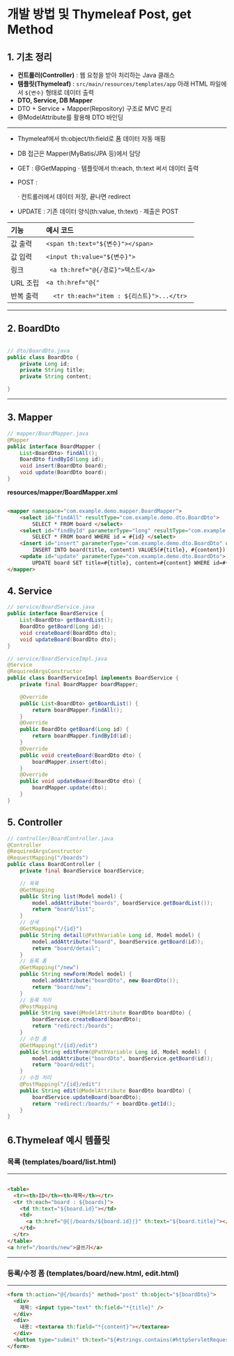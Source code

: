 # 개발 방법 및  Thymeleaf Post, get Method 

## 1. 기초 정리 

- **컨트롤러(Controller)** : 웹 요청을 받아 처리하는 Java 클래스  
- **템플릿(Thymeleaf)** : `src/main/resources/templates/app` 아래 HTML 파일에서 `${변수}` 형태로 데이터 출력  
- **DTO, Service, DB Mapper**
- DTO + Service + Mapper(Repository) 구조로 MVC 분리
- @ModelAttribute를 활용해 DTO 바인딩

----

- Thymeleaf에서 th:object/th:field로 폼 데이터 자동 매핑

- DB 접근은 Mapper(MyBatis/JPA 등)에서 담당

- GET : @GetMapping · 템플릿에서 th:each, th:text 써서 데이터 출력

- POST : <form method="post"> · 컨트롤러에서 데이터 저장, 끝나면 redirect

- UPDATE : 기존 데이터 양식(th:value, th:text) · 제출은 POST

|기능       |예시 코드                                                  |
|:----------|:---------------------------------------------------|
|값 출력	|  ```<span th:text="${변수}"></span> ```            |
|값 입력	| ```<input th:value="${변수}">```                         |
|링크       |``` <a th:href="@{/경로}">텍스트</a>```                     |
|URL 조립   |	```<a th:href="@{" ```                                 |
|반복 출력   |```	<tr th:each="item : ${리스트}">...</tr>  ```        |
---

## 2. BoardDto  
```java

// dto/BoardDto.java
public class BoardDto {
    private Long id;
    private String title;
    private String content;

}
```
---

## 3. Mapper   

```java
// mapper/BoardMapper.java
@Mapper
public interface BoardMapper {
    List<BoardDto> findAll();
    BoardDto findById(Long id);
    void insert(BoardDto board);
    void update(BoardDto board);
}
```

**resources/mapper/BoardMapper.xml**

```html

<mapper namespace="com.example.demo.mapper.BoardMapper"> 
    <select id="findAll" resultType="com.example.demo.dto.BoardDto"> 
        SELECT * FROM board </select> 
    <select id="findById" parameterType="long" resultType="com.example.demo.dto.BoardDto"> 
        SELECT * FROM board WHERE id = #{id} </select> 
    <insert id="insert" parameterType="com.example.demo.dto.BoardDto" useGeneratedKeys="true" keyProperty="id"> 
        INSERT INTO board(title, content) VALUES(#{title}, #{content}) </insert> 
    <update id="update" parameterType="com.example.demo.dto.BoardDto"> 
        UPDATE board SET title=#{title}, content=#{content} WHERE id=#{id} </update> 
</mapper>

```


## 4. Service

```java
// service/BoardService.java
public interface BoardService {
    List<BoardDto> getBoardList();
    BoardDto getBoard(Long id);
    void createBoard(BoardDto dto);
    void updateBoard(BoardDto dto);
}

// service/BoardServiceImpl.java
@Service
@RequiredArgsConstructor
public class BoardServiceImpl implements BoardService {
    private final BoardMapper boardMapper;

    @Override
    public List<BoardDto> getBoardList() {
        return boardMapper.findAll();
    }
    @Override
    public BoardDto getBoard(Long id) {
        return boardMapper.findById(id);
    }
    @Override
    public void createBoard(BoardDto dto) {
        boardMapper.insert(dto);
    }
    @Override
    public void updateBoard(BoardDto dto) {
        boardMapper.update(dto);
    }
}
```
## 5. Controller

```java
// controller/BoardController.java
@Controller
@RequiredArgsConstructor
@RequestMapping("/boards")
public class BoardController {
    private final BoardService boardService;

    // 목록
    @GetMapping
    public String list(Model model) {
        model.addAttribute("boards", boardService.getBoardList());
        return "board/list";
    }
    // 상세
    @GetMapping("/{id}")
    public String detail(@PathVariable Long id, Model model) {
        model.addAttribute("board", boardService.getBoard(id));
        return "board/detail";
    }
    // 등록 폼
    @GetMapping("/new")
    public String newForm(Model model) {
        model.addAttribute("boardDto", new BoardDto());
        return "board/new";
    }
    // 등록 처리
    @PostMapping
    public String save(@ModelAttribute BoardDto boardDto) {
        boardService.createBoard(boardDto);
        return "redirect:/boards";
    }
    // 수정 폼
    @GetMapping("/{id}/edit")
    public String editForm(@PathVariable Long id, Model model) {
        model.addAttribute("boardDto", boardService.getBoard(id));
        return "board/edit";
    }
    // 수정 처리
    @PostMapping("/{id}/edit")
    public String edit(@ModelAttribute BoardDto boardDto) {
        boardService.updateBoard(boardDto);
        return "redirect:/boards/" + boardDto.getId();
    }
}
```


## 6.Thymeleaf 예시 템플릿

### 목록 (templates/board/list.html)
---

```html

<table>
  <tr><th>ID</th><th>제목</th></tr>
  <tr th:each="board : ${boards}">
    <td th:text="${board.id}"></td>
    <td>
      <a th:href="@{|/boards/${board.id}|}" th:text="${board.title}"></a>
    </td>
  </tr>
</table>
<a href="/boards/new">글쓰기</a>
```

---

### 등록/수정 폼 (templates/board/new.html, edit.html)
---


```html
<form th:action="@{/boards}" method="post" th:object="${boardDto}">
  <div>
    제목: <input type="text" th:field="*{title}" />
  </div>
  <div>
    내용: <textarea th:field="*{content}"></textarea>
  </div>
  <button type="submit" th:text="${#strings.contains(#httpServletRequest.requestURI, 'edit') ? '수정' : '저장'}"></button>
</form>

```